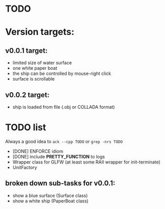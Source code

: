 TODO
====

Version targets:
================

## v0.0.1 target:
  - limited size of water surface
  - one white paper boat
  - the ship can be controlled by mouse-right click
  - surface is scrollable

## v0.0.2 target:
  - ship is loaded from file (.obj or COLLADA format)


TODO list
=========

Always a good idea to ``ack --cpp TODO`` or ``grep -nrs TODO``

 * [DONE] ENFORCE idiom
 * [DONE] include __PRETTY_FUNCTION__ to logs
 * Wrapper class for GLFW (at least some RAII wrapper for init-terminate)
 * UnitFactory

## broken down sub-tasks for v0.0.1:

  * show a blue surface (Surface class)
  * show a white ship (PaperBoat class)

